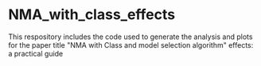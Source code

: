 # NMA_with_class_effects
This respository includes the code used to generate the analysis and plots for the paper title "NMA with Class and model selection algorithm"  effects: a practical guide
